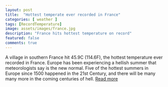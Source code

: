 ```yaml
---
layout: post
title:  "Hottest temperate ever recorded in France"
categories: [ weather ]
tags: [RecordTemperature]
image: assets/images/france.jpg
description: "France hits hottest temperature on record"
featured: false
comments: true
---
```


A village in southern France hit 45.9C (114.6F), the hottest temperature ever recorded in France. Europe has been experiencing a hellish summer that meteorologists say is the new normal. Five of the hottest summers in Europe since 1500 happened in the 21st Century, and there will be many many more in the coming centuries of hell. [Read more](https://www.bbc.com/news/world-europe-48795264)